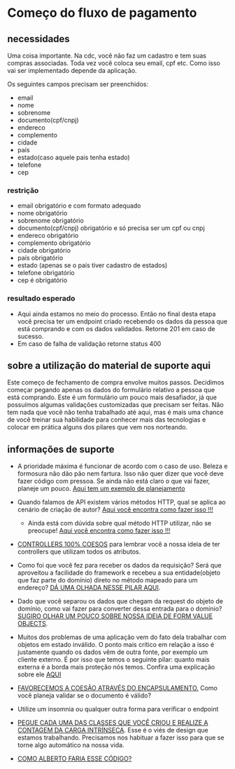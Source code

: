 # Começo do fluxo de pagamento

## necessidades
Uma coisa importante. Na cdc, você não faz um cadastro e tem suas compras associadas. Toda vez você coloca seu email, cpf etc. Como isso vai ser implementado depende da aplicação.

Os seguintes campos precisam ser preenchidos:

* email
* nome
* sobrenome
* documento(cpf/cnpj)
* endereco
* complemento
* cidade
* país
* estado(caso aquele pais tenha estado)
* telefone
* cep

### restrição

* email obrigatório e com formato adequado
* nome obrigatório
* sobrenome obrigatório
* documento(cpf/cnpj) obrigatório e só precisa ser um cpf ou cnpj
* endereco obrigatório
* complemento obrigatório
* cidade obrigatório
* país obrigatório
* estado (apenas se o país tiver cadastro de estados)
* telefone obrigatório
* cep é obrigatório

### resultado esperado

* Aqui ainda estamos no meio do processo. Então no final desta etapa você precisa ter um endpoint criado recebendo os dados da pessoa que está comprando e com os dados validados. Retorne 201 em caso de sucesso.
* Em caso de falha de validação retorne status 400

## sobre a utilização do material de suporte aqui

Este começo de fechamento de compra envolve muitos passos. Decidimos começar pegando apenas os dados do formulário relativo a pessoa que está comprando. Este é um formulário um pouco mais desafiador, já que possuímos algumas validações customizadas que precisam ser feitas. Não tem nada que você não tenha trabalhado até aqui, mas é mais uma chance de você treinar sua habilidade para conhecer mais das tecnologias e colocar em prática alguns dos pilares que vem nos norteando. ​

## informações de suporte

* A prioridade máxima é funcionar de acordo com o caso de uso. Beleza e formosura não dão pão nem fartura. Isso não quer dizer que você deve fazer código com pressoa. Se ainda não está claro o que vai fazer, planeje um pouco. [Aqui tem um exemplo de planejamento](../informacao_suporte/planeje-um-pouco.md)

* Quando falamos de API existem vários métodos HTTP, qual se aplica ao cenário de criação de autor? [Aqui você encontra como fazer isso !!!](../informacao_suporte/rest-methods.md)

  * Ainda está com dúvida sobre qual método HTTP utilizar, não se preocupe! [Aqui você encontra como fazer isso !!!](../informacao_suporte/rest-post.md)

* [CONTROLLERS 100% COESOS](../informacao-suporte-design/controllers-100-coesos.md) para lembrar você a nossa ideia de ter controllers que utilizam todos os atributos.

* Como foi que você fez para receber os dados da requisição? Será que aproveitou a facilidade do framework e recebeu a sua entidade(objeto que faz parte do domínio) direto no método mapeado para um endereço? [DÁ UMA OLHADA NESSE PILAR AQUI](../informacao_suporte/recebe-dados-requisicao.md).

* Dado que você separou os dados que chegam da request do objeto de domínio, como vai fazer para converter dessa entrada para o domínio? [SUGIRO OLHAR UM POUCO SOBRE NOSSA IDEIA DE FORM VALUE OBJECTS](../informacao_suporte/conversao-para-dominio.md).

* Muitos dos problemas de uma aplicação vem do fato dela trabalhar com objetos em estado inválido. O ponto mais crítico em relação a isso é justamente quando os dados vêm de outra fonte, por exemplo um cliente externo. É por isso que temos o seguinte pilar: quanto mais externa é a borda mais proteção nós temos. Confira uma explicação sobre ele [AQUI](../informacao_suporte/protegemos-as-bordas.md)

* [FAVORECEMOS A COESÃO ATRAVÉS DO ENCAPSULAMENTO.](https://medium.com/@albertosouza_47783/encapsulamento-sob-uma-perspectiva-l%C3%B3gica-3d04016e3f14) Como você planeja validar se o documento é válido?

* Utilize um insomnia ou qualquer outra forma para verificar o endpoint

* [PEGUE CADA UMA DAS CLASSES QUE VOCÊ CRIOU E REALIZE A CONTAGEM DA CARGA INTRÍNSECA](../informacao-suporte-design/treino-contagem-carga-intrinseca.md). Esse é o viés de design que estamos trabalhando. Precisamos nos habituar a fazer isso para que se torne algo automático na nossa vida.

* [COMO ALBERTO FARIA ESSE CÓDIGO?](https://github.com/asouza/jornada-deveficiente-casa-do-codigo/commit/57533ae6afd88dde4533bdd6bc02d09d7c18d1f7)



